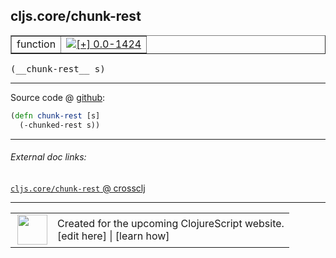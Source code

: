 ## cljs.core/chunk-rest



 <table border="1">
<tr>
<td>function</td>
<td><a href="https://github.com/cljsinfo/cljs-api-docs/tree/0.0-1424"><img valign="middle" alt="[+] 0.0-1424" title="Added in 0.0-1424" src="https://img.shields.io/badge/+-0.0--1424-lightgrey.svg"></a> </td>
</tr>
</table>


 <samp>
(__chunk-rest__ s)<br>
</samp>

---







Source code @ [github](https://github.com/clojure/clojurescript/blob/r2985/src/cljs/cljs/core.cljs#L2754-L2755):

```clj
(defn chunk-rest [s]
  (-chunked-rest s))
```

<!--
Repo - tag - source tree - lines:

 <pre>
clojurescript @ r2985
└── src
    └── cljs
        └── cljs
            └── <ins>[core.cljs:2754-2755](https://github.com/clojure/clojurescript/blob/r2985/src/cljs/cljs/core.cljs#L2754-L2755)</ins>
</pre>

-->

---



###### External doc links:

[`cljs.core/chunk-rest` @ crossclj](http://crossclj.info/fun/cljs.core.cljs/chunk-rest.html)<br>

---

 <table>
<tr><td>
<img valign="middle" align="right" width="48px" src="http://i.imgur.com/Hi20huC.png">
</td><td>
Created for the upcoming ClojureScript website.<br>
[edit here] | [learn how]
</td></tr></table>

[edit here]:https://github.com/cljsinfo/cljs-api-docs/blob/master/cljsdoc/cljs.core_chunk-rest.cljsdoc
[learn how]:https://github.com/cljsinfo/cljs-api-docs/wiki/cljsdoc-files

<!--

This information was too distracting to show to readers, but I'll leave it
commented here since it is helpful to:

- pretty-print the data used to generate this document
- and show how to retrieve that data



The API data for this symbol:

```clj
{:ns "cljs.core",
 :name "chunk-rest",
 :type "function",
 :signature ["[s]"],
 :source {:code "(defn chunk-rest [s]\n  (-chunked-rest s))",
          :title "Source code",
          :repo "clojurescript",
          :tag "r2985",
          :filename "src/cljs/cljs/core.cljs",
          :lines [2754 2755]},
 :full-name "cljs.core/chunk-rest",
 :full-name-encode "cljs.core_chunk-rest",
 :history [["+" "0.0-1424"]]}

```

Retrieve the API data for this symbol:

```clj
;; from Clojure REPL
(require '[clojure.edn :as edn])
(-> (slurp "https://raw.githubusercontent.com/cljsinfo/cljs-api-docs/catalog/cljs-api.edn")
    (edn/read-string)
    (get-in [:symbols "cljs.core/chunk-rest"]))
```

-->
